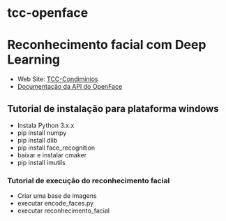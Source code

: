# tcc-openface
<h1>Reconhecimento facial com Deep Learning</h1>

<ul>
  <li>Web Site: <a href="www.tcc-condominio.com">TCC-Condiminios</a></li>
  <li><a href="https://openface-api.readthedocs.io/en/latest/index.html">Documentação da API do OpenFace</a></li>
</ul>

<h2>Tutorial de instalação para plataforma windows</h2>
<ul>
  <li>Instala Python 3.x.x</li>
  <li>pip install numpy</li>
  <li>pip install dlib</li>
  <li>pip install face_recognition</li>
  <li>baixar e instalar cmaker</li>
  <li>pip install imutils</li>
</ul>

 <h3>Tutorial de execução do reconhecimento facial</h3>
<ul>
  <li>Criar uma base de imagens</li>
  <li>executar encode_faces.py</li>
  <li>executar reconhecimento_facial</li>
</ul>
 
